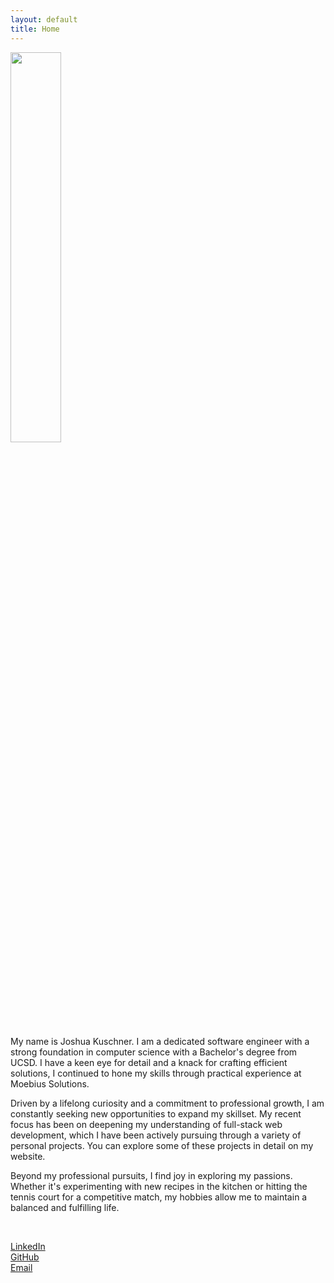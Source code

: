 ```yaml
---
layout: default
title: Home
---
```

<img src="{{ site.url }}/images/linkedinphoto.jpg" width="40%" id="portrait"/>

My name is Joshua Kuschner. I am a dedicated software engineer with a strong foundation in computer science with a Bachelor's degree from UCSD. I have a keen eye for detail and a knack for crafting efficient solutions, I continued to hone my skills through practical experience at Moebius Solutions.

Driven by a lifelong curiosity and a commitment to professional growth, I am constantly seeking new opportunities to expand my skillset. My recent focus has been on deepening my understanding of full-stack web development, which I have been actively pursuing through a variety of personal projects. You can explore some of these projects in detail on my website.

Beyond my professional pursuits, I find joy in exploring my passions. Whether it's experimenting with new recipes in the kitchen or hitting the tennis court for a competitive match, my hobbies allow me to maintain a balanced and fulfilling life.

&nbsp;

<div id="linksbox">
  <div id="linksbox"><a href="https://www.linkedin.com/in/joshua-kuschner-88434b133/">LinkedIn</a></div>
  <div id="linksbox"><a href="https://github.com/jkuschner">GitHub</a></div>
  <div id="linksbox"><a href="mailto:josh@jkuschner.dev">Email</a></div>
</div>
